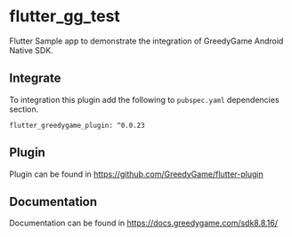 # flutter_gg_test

Flutter Sample app to demonstrate the integration of GreedyGame Android Native SDK.

## Integrate

To integration this plugin add the following to `pubspec.yaml` dependencies section.

    flutter_greedygame_plugin: ^0.0.23
    
## Plugin
Plugin can be found in https://github.com/GreedyGame/flutter-plugin

## Documentation
Documentation can be found in https://docs.greedygame.com/sdk8.8.16/
